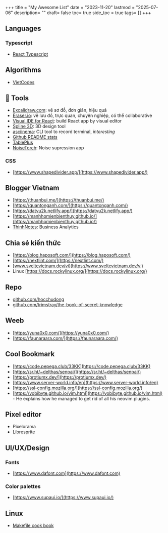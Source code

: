 +++
title = "My Awesome List"
date = "2023-11-20"
lastmod = "2025-07-06"
description= ""
draft= false
toc= true
side_toc = true
tags= []
+++
## Languages

### Typescript

- [React Typescript](https://react-typescript-cheatsheet.netlify.app/)

## Algorithms

- [VietCodes](https://vietcodes.github.io/)

## 🔧 Tools

- [Excalidraw.com](https://excalidraw.com/): vẽ sơ đồ, đơn giản, hiệu quả
- [Eraser.io](https://www.eraser.io/): vẽ lưu đồ, trực quan, chuyên nghiệp, có thể collaborative
- [Visual IDE for React](https://www.codux.com/): build React app by visual editor
- [Spline 3D](https://spline.design/): 3D design tool
- [asciinema](https://asciinema.org/): CLI tool to record terminal, *interesting*  
- [Github README stats](https://github.com/anuraghazra/github-readme-stats) 
- [TablePlus](https://tableplus.com/) 
- [NoiseTorch](https://github.com/noisetorch/NoiseTorch): Noise supression app

### CSS

- [https://www.shapedivider.app/](https://www.shapedivider.app/)  


## Blogger Vietnam

- [https://thuanbui.me/](https://thuanbui.me/)
- [https://quantonganh.com/](https://quantonganh.com/)
- [https://datvu2k.netlify.app/](https://datvu2k.netlify.app/)
- [https://manhhomienbienthuy.github.io/](https://manhhomienbienthuy.github.io/)
- [ThinhNotes](https://thinhnotes.com/): Business Analytics

## Chia sẻ kiến thức

- [https://blog.haposoft.com/](https://blog.haposoft.com/)
- [https://nextlint.com/](https://nextlint.com/)
- [www.sveltevietnam.dev/vi](https://www.sveltevietnam.dev/vi) 
- Linux [https://docs.rockylinux.org/](https://docs.rockylinux.org/) 

## Repo

- [github.com/hocchudong](https://github.com/hocchudong)
- [github.com/trimstray/the-book-of-secret-knowledge](https://github.com/trimstray/the-book-of-secret-knowledge) 
## Weeb

- [https://yuna0x0.com/](https://yuna0x0.com/)
- [https://faunaraara.com/](https://faunaraara.com/)

## Cool Bookmark 

- [https://code.pepega.club/33KK](https://code.pepega.club/33KK) 
- [https://sr.ht/~delthas/senpai/](https://sr.ht/~delthas/senpai/) 
- [https://protiumx.dev/](https://protiumx.dev/)
- [https://www.server-world.info/en](https://www.server-world.info/en)
- [https://ssl-config.mozilla.org/](https://ssl-config.mozilla.org/)
- [https://yobibyte.github.io/vim.html](https://yobibyte.github.io/vim.html) - He explains how he managed to get rid of all his neovim plugins. 

## Pixel editor

- Pixelorama
- Libresprite

## UI/UX/Design

### Fonts

- [https://www.dafont.com](https://www.dafont.com) 

### Color palettes

- [https://www.supaui.io/](https://www.supaui.io/) 

## Linux

- [Makefile cook book](https://makefiletutorial.com/)

